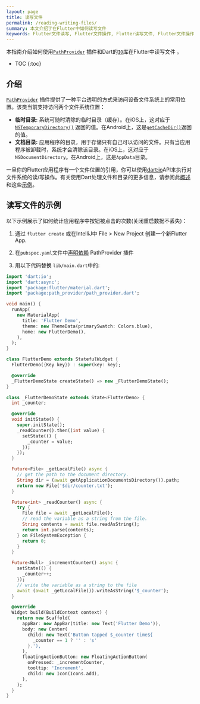 ```yaml
---
layout: page
title: 读写文件
permalink: /reading-writing-files/
summary: 本文介绍了在Flutter中如何读写文件
keywords: Flutter文件读写, Flutter文件操作, Flutter读写文件, Flutter文件操作
---
```


本指南介绍如何使用[`PathProvider`](https://pub.dartlang.org/packages/path_provider) 插件和Dart的[`IO`](https://api.dartlang.org/stable/dart-io/dart-io-library.html)库在Flutter中读写文件 。

* TOC
{:toc}

## 介绍

[`PathProvider`](https://pub.dartlang.org/packages/path_provider) 插件提供了一种平台透明的方式来访问设备文件系统上的常用位置。该类当前支持访问两个文件系统位置：

+ **临时目录:** 系统可随时清除的临时目录（缓存）。在iOS上，这对应于[`NSTemporaryDirectory()`](https://developer.apple.com/reference/foundation/1409211-nstemporarydirectory) 返回的值。在Android上，这是[`getCacheDir()`](https://developer.android.com/reference/android/content/Context.html#getCacheDir())返回的值。
+ **文档目录:** 应用程序的目录，用于存储只有自己可以访问的文件。只有当应用程序被卸载时，系统才会清除该目录。在iOS上，这对应于`NSDocumentDirectory`。在Android上，这是`AppData`目录。

一旦你的Flutter应用程序有一个文件位置的引用，你可以使用[dart:io](https://api.dartlang.org/stable/dart-io/dart-io-library.html)API来执行对文件系统的读/写操作。有关使用Dart处理文件和目录的更多信息，请参阅此[概述](https://www.dartlang.org/articles/dart-vm/io) 和这些[示例](https://www.dartlang.org/dart-vm/dart-by-example#files-directories-and-symlinks)。

## 读写文件的示例


以下示例展示了如何统计应用程序中按钮被点击的次数(关闭重启数据不丢失)：

1. 通过 `flutter create` 或在IntelliJ中 File > New Project 创建一个新Flutter App.

1. 在`pubspec.yaml`文件中[声明依赖](https://pub.dartlang.org/packages/path_provider#-installing-tab-)  PathProvider 插件

1. 用以下代码替换 `lib/main.dart`中的:

```dart
import 'dart:io';
import 'dart:async';
import 'package:flutter/material.dart';
import 'package:path_provider/path_provider.dart';

void main() {
  runApp(
    new MaterialApp(
      title: 'Flutter Demo',
      theme: new ThemeData(primarySwatch: Colors.blue),
      home: new FlutterDemo(),
    ),
  );
}

class FlutterDemo extends StatefulWidget {
  FlutterDemo({Key key}) : super(key: key);

  @override
  _FlutterDemoState createState() => new _FlutterDemoState();
}

class _FlutterDemoState extends State<FlutterDemo> {
  int _counter;

  @override
  void initState() {
    super.initState();
    _readCounter().then((int value) {
      setState(() {
        _counter = value;
      });
    });
  }

  Future<File> _getLocalFile() async {
    // get the path to the document directory.
    String dir = (await getApplicationDocumentsDirectory()).path;
    return new File('$dir/counter.txt');
  }

  Future<int> _readCounter() async {
    try {
      File file = await _getLocalFile();
      // read the variable as a string from the file.
      String contents = await file.readAsString();
      return int.parse(contents);
    } on FileSystemException {
      return 0;
    }
  }

  Future<Null> _incrementCounter() async {
    setState(() {
      _counter++;
    });
    // write the variable as a string to the file
    await (await _getLocalFile()).writeAsString('$_counter');
  }

  @override
  Widget build(BuildContext context) {
    return new Scaffold(
      appBar: new AppBar(title: new Text('Flutter Demo')),
      body: new Center(
        child: new Text('Button tapped $_counter time${
          _counter == 1 ? '' : 's'
        }.'),
      ),
      floatingActionButton: new FloatingActionButton(
        onPressed: _incrementCounter,
        tooltip: 'Increment',
        child: new Icon(Icons.add),
      ),
    );
  }
}
```
